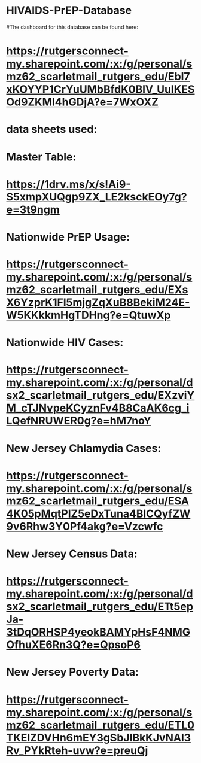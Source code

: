 # HIVAIDS-PrEP-Database

#The dashboard for this database can be found here: 
# https://rutgersconnect-my.sharepoint.com/:x:/g/personal/smz62_scarletmail_rutgers_edu/Ebl7xKOYYP1CrYuUMbBfdK0BlV_UuIKESOd9ZKMI4hGDjA?e=7WxOXZ

# data sheets used:

# Master Table:
# https://1drv.ms/x/s!Ai9-S5xmpXUQgp9ZX_LE2ksckEOy7g?e=3t9ngm

# Nationwide PrEP Usage:
# https://rutgersconnect-my.sharepoint.com/:x:/g/personal/smz62_scarletmail_rutgers_edu/EXsX6YzprK1Fl5mjgZqXuB8BekiM24E-W5KKkkmHgTDHng?e=QtuwXp
# Nationwide HIV Cases:
# https://rutgersconnect-my.sharepoint.com/:x:/g/personal/dsx2_scarletmail_rutgers_edu/EXzviYM_cTJNvpeKCyznFv4B8CaAK6cg_iLQefNRUWER0g?e=hM7noY
# New Jersey Chlamydia Cases:
# https://rutgersconnect-my.sharepoint.com/:x:/g/personal/smz62_scarletmail_rutgers_edu/ESA4K05pMqtPlZ5eDxTuna4BlCQyfZW9v6Rhw3Y0Pf4akg?e=Vzcwfc
# New Jersey Census Data:
# https://rutgersconnect-my.sharepoint.com/:x:/g/personal/dsx2_scarletmail_rutgers_edu/ETt5epJa-3tDqORHSP4yeokBAMYpHsF4NMGOfhuXE6Rn3Q?e=QpsoP6
# New Jersey Poverty Data:
# https://rutgersconnect-my.sharepoint.com/:x:/g/personal/smz62_scarletmail_rutgers_edu/ETL0TKElZDVHn6mEY3gSbJIBkKJvNAl3Rv_PYkRteh-uvw?e=preuQj
